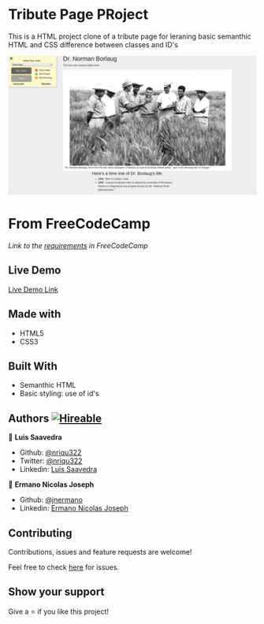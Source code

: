 # Tribute Page PRoject
This is a HTML project clone of a tribute page for leraning basic semanthic HTML and CSS difference between classes and ID's

![screenshot](/Screenshot.png)

# From FreeCodeCamp
*Link to the [requirements](https://www.freecodecamp.org/learn/responsive-web-design/responsive-web-design-projects/build-a-tribute-page) in FreeCodeCamp*

## Live Demo
[Live Demo Link](https://raw.githack.com/nriqu322/tribute-page/master/index.html)

## Made with
* HTML5
* CSS3

## Built With
* Semanthic HTML
* Basic styling: use of id's 

## Authors [![Hireable](https://img.shields.io/badge/HIREABLE-YES-yellowgreen&?style=for-the-badge)](https://linkedin.com/in/luis-saavedra-sanchez/)

👤 **Luis Saavedra**

- Github: [@nriqu322](https://github.com/nriqu322)
- Twitter: [@nriqu322](https://twitter.com/nriqu322)
- Linkedin: [Luis Saavedra](https://linkedin.com/in/luis-saavedra-sanchez/)

👤 **Ermano Nicolas Joseph**

- Github: [@jnermano](https://github.com/jnermano)
- Linkedin: [Ermano Nicolas Joseph](https://www.linkedin.com/in/jnermano/)

## Contributing

Contributions, issues and feature requests are welcome!

Feel free to check [here](https://github.com/nriqu322/tribute-page/issues) for issues.

## Show your support

Give a ⭐️ if you like this project!